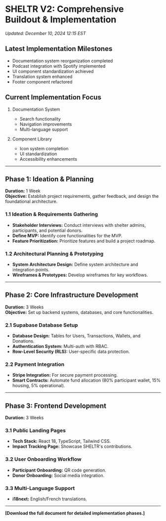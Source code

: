 
# SHELTR V2: Comprehensive Buildout & Implementation
*Updated: December 10, 2024 12:15 EST*

## Latest Implementation Milestones
- Documentation system reorganization completed
- Podcast integration with Spotify implemented
- UI component standardization achieved
- Translation system enhanced
- Footer component refactored

## Current Implementation Focus
1. Documentation System
   - Search functionality
   - Navigation improvements
   - Multi-language support

2. Component Library
   - Icon system completion
   - UI standardization
   - Accessibility enhancements

---

## Phase 1: Ideation & Planning  
**Duration:** 1 Week  
**Objective:** Establish project requirements, gather feedback, and design the foundational architecture.  

### 1.1 Ideation & Requirements Gathering  
- **Stakeholder Interviews:** Conduct interviews with shelter admins, participants, and potential donors.  
- **Define MVP:** Identify core functionalities for the MVP.  
- **Feature Prioritization:** Prioritize features and build a project roadmap.  

### 1.2 Architectural Planning & Prototyping  
- **System Architecture Design:** Define system architecture and integration points.  
- **Wireframes & Prototypes:** Develop wireframes for key workflows.  

---

## Phase 2: Core Infrastructure Development  
**Duration:** 3 Weeks  
**Objective:** Set up backend systems, databases, and core functionalities.  

### 2.1 Supabase Database Setup  
- **Database Design:** Tables for Users, Transactions, Wallets, and Donations.  
- **Authentication System:** Multi-auth with RBAC.  
- **Row-Level Security (RLS):** User-specific data protection.  

### 2.2 Payment Integration  
- **Stripe Integration:** For secure payment processing.  
- **Smart Contracts:** Automate fund allocation (80% participant wallet, 15% housing, 5% operational).  

---

## Phase 3: Frontend Development  
**Duration:** 3 Weeks  

### 3.1 Public Landing Pages  
- **Tech Stack:** React 18, TypeScript, Tailwind CSS.  
- **Impact Tracking Page:** Showcase SHELTR's contributions.  

### 3.2 User Onboarding Workflow  
- **Participant Onboarding:** QR code generation.  
- **Donor Onboarding:** Social media integration.  

### 3.3 Multi-Language Support  
- **i18next:** English/French translations.  

---

**[Download the full document for detailed implementation phases.]**
